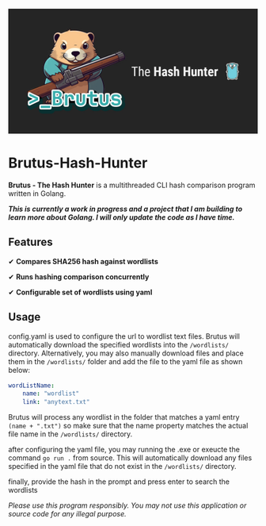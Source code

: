 ![Brutus](Brutus-cover.jpg)
# Brutus-Hash-Hunter
**Brutus - The Hash Hunter** is a multithreaded CLI hash comparison program written in Golang.

***This is currently a work in progress and a project that I am building to learn more about Golang. I will only update the code as I have time.***

## Features
✔ **Compares SHA256 hash against wordlists**

✔ **Runs hashing comparison concurrently**

✔ **Configurable set of wordlists using yaml**

## Usage
config.yaml is used to configure the url to wordlist text files. Brutus will automatically download the specified wordlists into the `/wordlists/` directory. Alternatively, you may also manually download files and place them in the `/wordlists/` folder and add the file to the yaml file as shown below:
```yaml
wordListName:
    name: "wordlist"
    link: "anytext.txt"
```
Brutus will process any wordlist in the folder that matches a yaml entry `(name + ".txt")` so make sure that the name property matches the actual file name in the `/wordlists/` directory.

after configuring the yaml file, you may running the .exe or exeucte the command `go run .` from source. This will automatically download any files specified in the yaml file that do not exist in the `/wordlists/` directory.

finally, provide the hash in the prompt and press enter to search the wordlists

*Please use this program responsibly. You may not use this application or source code for any illegal purpose.*

